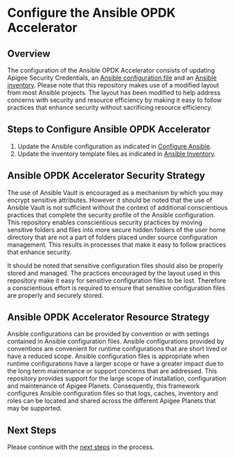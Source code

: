# Configure the Ansible OPDK Accelerator 

## Overview

The configuration of the Ansible OPDK Accelerator consists of updating Apigee Security Credentials, an 
[Ansible configuration file](README-configure-ansible.md) and an [Ansible inventory](README-ansible-inventory.md). Please note that this repository 
makes use of a modified layout from most Ansible projects. The layout has been modified to help address concerns with 
security and resource efficiency by making it easy to follow practices that enhance security without sacrificing 
resource efficiency. 

## Steps to Configure Ansible OPDK Accelerator

1. Update the Ansible configuration as indicated in [Configure Ansible](README-configure-ansible.md).          
1. Update the inventory template files as indicated in [Ansible Inventory](README-ansible-inventory.md).

## Ansible OPDK Accelerator Security Strategy

The use of Ansible Vault is encouraged as a mechanism by which you may encrypt sensitive attributes. However it should 
be noted that the use of Ansible Vault is not sufficient without the context of additional conscientious practices that 
complete the security profile of the Ansible configuration. This repository enables conscientious security practices by 
moving sensitive folders and files into more secure hidden folders of the user home directory that are not a part of 
folders placed under source configuration management. This results in processes that make it easy to follow practices 
that enhance security. 

It should be noted that sensitive configuration files should also be properly stored and managed. The practices encouraged
by the layout used in this repository make it easy for sensitive configuration files to be lost. Therefore a conscientious 
effort is required to ensure that sensitive configuration files are properly and securely stored.   

## Ansible OPDK Accelerator Resource Strategy

Ansible configurations can be provided by convention or with settings contained in Ansible configuration files. Ansible 
configurations provided by conventions are convenient for runtime configurations that are short lived or have a reduced 
scope. Ansible configuration files is appropriate when runtime configurations have a larger scope or have a greater 
impact due to the long term maintenance or support concerns that are addressed. This repository provides support for the 
large scope of installation, configuration and maintenance of Apigee Planets. Consequently, this framework configures 
Ansible configuration files so that logs, caches, inventory and roles can be located and shared across the different 
Apigee Planets that may be supported. 

## Next Steps

Please continue with the [next steps](README.md#usage-overview) in the process.
